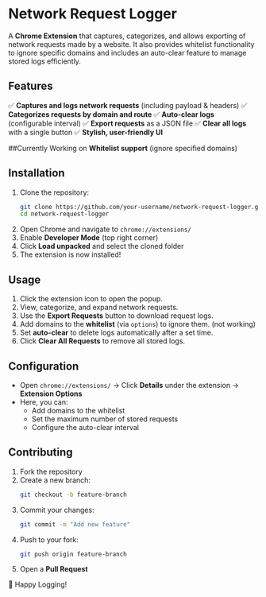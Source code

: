 # Network Request Logger

A **Chrome Extension** that captures, categorizes, and allows exporting of network requests made by a website. It also provides whitelist functionality to ignore specific domains and includes an auto-clear feature to manage stored logs efficiently.

## Features
✅ **Captures and logs network requests** (including payload & headers)
✅ **Categorizes requests by domain and route**
✅ **Auto-clear logs** (configurable interval)
✅ **Export requests** as a JSON file
✅ **Clear all logs** with a single button
✅ **Stylish, user-friendly UI**

##Currently Working on
 **Whitelist support** (ignore specified domains)

## Installation
1. Clone the repository:
   ```sh
   git clone https://github.com/your-username/network-request-logger.git
   cd network-request-logger
   ```
2. Open Chrome and navigate to `chrome://extensions/`
3. Enable **Developer Mode** (top right corner)
4. Click **Load unpacked** and select the cloned folder
5. The extension is now installed!

## Usage
1. Click the extension icon to open the popup.
2. View, categorize, and expand network requests.
3. Use the **Export Requests** button to download request logs.
4. Add domains to the **whitelist** (via `options`) to ignore them. (not working)
5. Set **auto-clear** to delete logs automatically after a set time.
6. Click **Clear All Requests** to remove all stored logs.

## Configuration
- Open `chrome://extensions/` → Click **Details** under the extension → **Extension Options**
- Here, you can:
  - Add domains to the whitelist
  - Set the maximum number of stored requests
  - Configure the auto-clear interval

## Contributing
1. Fork the repository
2. Create a new branch:
   ```sh
   git checkout -b feature-branch
   ```
3. Commit your changes:
   ```sh
   git commit -m "Add new feature"
   ```
4. Push to your fork:
   ```sh
   git push origin feature-branch
   ```
5. Open a **Pull Request**

🚀 Happy Logging!


